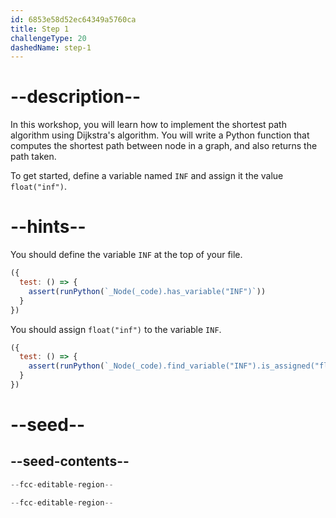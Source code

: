 ```yaml
---
id: 6853e58d52ec64349a5760ca
title: Step 1
challengeType: 20
dashedName: step-1
---
```


# --description--

In this workshop, you will learn how to implement the shortest path algorithm using Dijkstra's algorithm. You will write a Python function that computes the shortest path between node in a graph, and also returns the path taken.

To get started, define a variable named `INF` and assign it the value `float("inf")`.

# --hints--

You should define the variable `INF` at the top of your file.

```js
({
  test: () => {
    assert(runPython(`_Node(_code).has_variable("INF")`))
  }
})
```

You should assign `float("inf")` to the variable `INF`.

```js
({
  test: () => {
    assert(runPython(`_Node(_code).find_variable("INF").is_assigned("float('inf')")`))
  }
})
```

# --seed--

## --seed-contents--

```py
--fcc-editable-region--

--fcc-editable-region--
```
